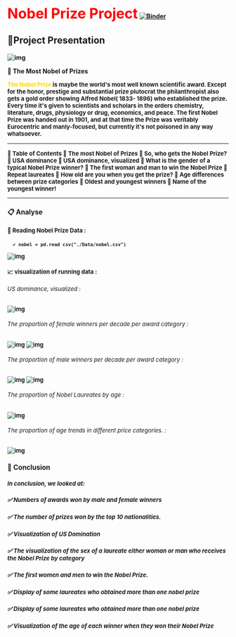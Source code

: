 <Font color="red" size="6pt" police="Verdana"><b>Nobel Prize Project</Font>
[![Binder](https://mybinder.org/badge_logo.svg)](https://mybinder.org/v2/gh/SarraMarmouch/ProjetDataAnayltics/HEAD?labpath=index.ipynb)
## 📁Project Presentation
![img](./image/image2.png)

🔳	The Most Nobel of Prizes
<p><FONT size="2pt" police="Verdana"><b><FONT color="gold">The Nobel Prize</FONT></b> is maybe the world's most well known scientific award. Except for the honor, prestige and substantial prize plutocrat the philanthropist also gets a gold order showing Alfred Nobel( 1833- 1896) who established the prize. Every time it's given to scientists and scholars in the orders chemistry, literature, drugs, physiology or drug, economics, and peace. 
The first Nobel Prize was handed out in 1901, and at that time the Prize was veritably Eurocentric and manly-focused, but currently it's not poisoned in any way whatsoever. <hr>

📃 Table of Contents
  🔘	The most Nobel of Prizes
  🔘	So, who gets the Nobel Prize?
  🔘	USA dominance
  🔘	USA dominance, visualized
  🔘	What is the gender of a typical Nobel Prize winner?
  🔘  The first woman and man to win the Nobel Prize
  🔘  Repeat laureates
  🔘  How old are you when you get the prize?
  🔘  Age differences between prize categories
  🔘  Oldest and youngest winners
  🔘  Name of the youngest winner!
<hr>

### 📋 Analyse
   #### 📌 Reading Nobel Prize Data :

      ✔️ nobel = pd.read_csv("./Data/nobel.csv")

![img](./image/table.jpg)

#### 📈 visualization of running data :
  ######  US dominance, visualized :
![img](./image/v1.png)
  ###### The proportion of female winners per decade per award category :

![img](./image/v2.png)
![img](./image/v22.png)


 ###### The proportion of male winners per decade per award category :
![img](./image/v3.png)
![img](./image/v33.png)


 ###### The proportion of Nobel Laureates by age :
![img](./image/v4.png)


 ###### The proportion of age trends in different price categories. :
![img](./image/v5.png)

### 📌 Conclusion

  ##### In conclusion, we looked at:

 ##### ✅ Numbers of awards won by male and female winners

  ##### ✅ The number of prizes won by the top 10 nationalities.

  ##### ✅ Visualization of US Domination

 ##### ✅ The visualization of the sex of a laureate either woman or man who receives the Nobel Prize by category

 ##### ✅ The first women and men to win the Nobel Prize.

 ##### ✅ Display of some laureates who obtained more than one nobel prize

 ##### ✅ Display of some laureates who obtained more than one nobel prize

 ##### ✅ Visualization of the age of each winner when they won their Nobel Prize









